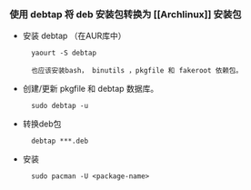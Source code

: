### 使用 debtap 将 deb 安装包转换为 [[Archlinux]] 安装包

+ 安装 debtap （在AUR库中）

	    yaourt -S debtap

	    也应该安装bash， binutils ，pkgfile 和 fakeroot 依赖包。

+ 创建/更新 pkgfile 和 debtap 数据库。

	    sudo debtap -u

+ 转换deb包

	    debtap ***.deb

+ 安装

	    sudo pacman -U <package-name>
